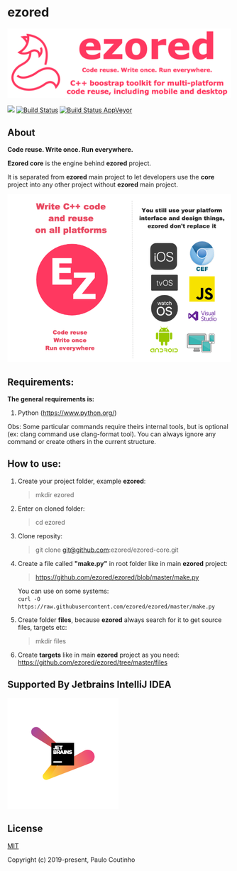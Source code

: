 # ezored

![](extras/images/doc-logo.png)

![](https://img.shields.io/github/repo-size/ezored/ezored-core.svg?logo=ezored)
[![Build Status](https://travis-ci.org/ezored/ezored-core.svg?branch=master)](https://travis-ci.org/ezored/ezored-core)
[![Build Status AppVeyor](https://ci.appveyor.com/api/projects/status/github/ezored/ezored-core?svg=true)](https://ci.appveyor.com/project/PauloCoutinho/ezored-core)

## About

**Code reuse. Write once. Run everywhere.**

**Ezored core** is the engine behind **ezored** project.

It is separated from **ezored** main project to let developers use the **core** project into any other project without **ezored** main project.


![](extras/images/what-is.png)

## Requirements:

**The general requirements is:**

1. Python (https://www.python.org/)

Obs: Some particular commands require theirs internal tools, but is optional (ex: clang command use clang-format tool). You can always ignore any command or create others in the current structure.

## How to use:

1. Create your project folder, example **ezored**:

    > mkdir ezored

2. Enter on cloned folder:
    > cd ezored

3. Clone reposity:
    > git clone git@github.com:ezored/ezored-core.git

4. Create a file called **"make.py"** in root folder like in main **ezored** project:
    > https://github.com/ezored/ezored/blob/master/make.py
      
    You can use on some systems:  
    ```curl -O https://raw.githubusercontent.com/ezored/ezored/master/make.py```    

5. Create folder **files**, because **ezored** always search for it to get source files, targets etc:

    > mkdir files

6. Create **targets** like in main **ezored** project as you need:
    https://github.com/ezored/ezored/tree/master/files 

## Supported By Jetbrains IntelliJ IDEA

![Supported By Jetbrains IntelliJ IDEA](extras/images/jetbrains-logo.png "Supported By Jetbrains IntelliJ IDEA")

## License

[MIT](http://opensource.org/licenses/MIT)

Copyright (c) 2019-present, Paulo Coutinho
